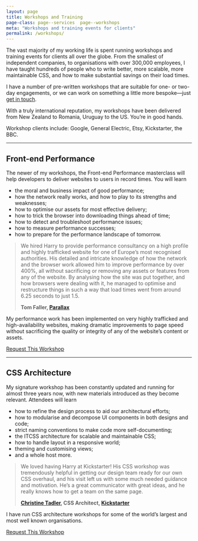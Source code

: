 ```yaml
---
layout: page
title: Workshops and Training
page-class: page--services  page--workshops
meta: "Workshops and training events for clients"
permalink: /workshops/
---
```


The vast majority of my working life is spent running workshops and training
events for clients all over the globe. From the smallest of independent
companies, to organisations with over 300,000 employees, I have taught hundreds
of people who to write better, more scalable, more maintainable CSS, and how to
make substantial savings on their load times.

I have a number of pre-written workshops that are suitable for one- or two-day
engagements, or we can work on something a little more bespoke—just [get in
touch](/contact/).

With a truly international reputation, my workshops have been delivered from New
Zealand to Romania, Uruguay to the US. You’re in good hands.

Workshop clients include: Google, General Electric, Etsy, Kickstarter, the BBC.

- - -

## Front-end Performance

The newer of my workshops, the Front-end Performance masterclass will help
developers to deliver websites to users in record times. You will learn

* the moral and business impact of good performance;
* how the network really works, and how to play to its strengths and weaknesses;
* how to optimise our assets for most effective delivery;
* how to trick the browser into downloading things ahead of time;
* how to detect and troubleshoot performance issues;
* how to measure performance successes;
* how to prepare for the performance landscape of tomorrow.

<blockquote class="pull-quote" id="quote:parallax">
  <p>We hired Harry to provide performance consultancy on a high
  profile and highly trafficked website for one of Europe’s most recognised
  authorities. His detailed and intricate knowledge of how the network and the
  browser work allowed him to improve performance by over 400%, all without
  sacrificing or removing any assets or features from any of the website. By
  analysing how the site was put together, and how browsers were dealing with
  it, he managed to optimise and restructure things in such a way that load
  times went from around 6.25 seconds to just 1.5.</p>
  <b class="source  pull-quote__source">Tom Faller, <a href="http://parall.ax/">Parallax</a></b>
</blockquote>

My performance work has been implemented on very highly trafficked and
high-availability websites, making dramatic improvements to page speed without
sacrificing the quality or integrity of any of the website’s content or assets.



<a href="mailto:csswizardry@gmail.com?subject=Performance%20Workshop" class="btn  btn--full">Request This Workshop</a>

- - -

## CSS Architecture

My signature workshop has been constantly updated and running for almost three
years now, with new materials introduced as they become relevant. Attendees will
learn

* how to refine the design process to aid our architectural efforts;
* how to modularise and decompose UI components in both designs and code;
* strict naming conventions to make code more self-documenting;
* the ITCSS architecture for scalable and maintainable CSS;
* how to handle layout in a responsive world;
* theming and customising views;
* and a whole host more.

<blockquote class="pull-quote" id="quote:christine-tadler">
  <p>We loved having Harry at Kickstarter! His CSS workshop was tremendously
  helpful in getting our design team ready for our own CSS overhaul, and his
  visit left us with some much needed guidance and motivation. He’s a great
  communicator with great ideas, and he really knows how to get a team on the
  same page.</p>
  <b class="source  pull-quote__source"><a href="https://twitter.com/tadler">Christine Tadler</a>,
  CSS Architect, <a href="https://www.kickstarter.com/">Kickstarter</a></b>
</blockquote>

I have run CSS architecture workshops for some of the world’s largest and most
well known organisations.

<a href="mailto:csswizardry@gmail.com?subject=CSS%20Architecture%20Workshop" class="btn  btn--full">Request This Workshop</a>
